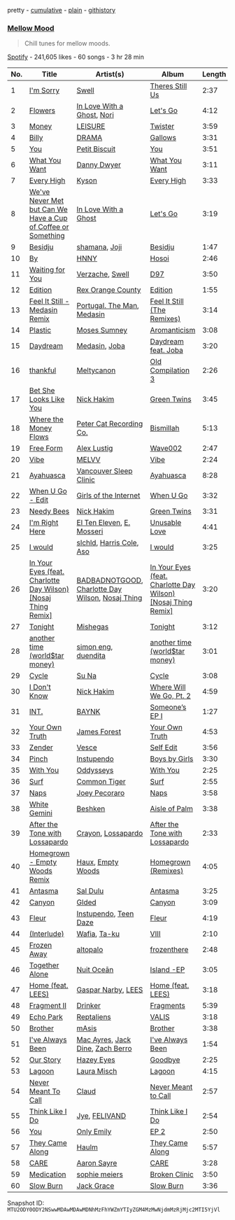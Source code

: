 pretty - [cumulative](/playlists/cumulative/37i9dQZF1DX2n5hpuulC75.md) - [plain](/playlists/plain/37i9dQZF1DX2n5hpuulC75) - [githistory](https://github.githistory.xyz/mackorone/spotify-playlist-archive/blob/main/playlists/plain/37i9dQZF1DX2n5hpuulC75)

### [Mellow Mood](https://open.spotify.com/playlist/37i9dQZF1DX2n5hpuulC75)

> Chill tunes for mellow moods.

[Spotify](https://open.spotify.com/user/spotify) - 241,605 likes - 60 songs - 3 hr 28 min

| No. | Title | Artist(s) | Album | Length |
|---|---|---|---|---|
| 1 | [I'm Sorry](https://open.spotify.com/track/1XWLdjLUzNDxW7ggw8uQnM) | [Swell](https://open.spotify.com/artist/78xSB1R1x8T6o0QuRaodez) | [Theres Still Us](https://open.spotify.com/album/6weHAeERW1hoGdgXtEP1QZ) | 2:37 |
| 2 | [Flowers](https://open.spotify.com/track/5VnaOLeK1lKfULuNwet8ck) | [In Love With a Ghost](https://open.spotify.com/artist/21tDFddcOFDYmiobTcls2O), [Nori](https://open.spotify.com/artist/1ZVchQJoK0CP4PR7bgr2Lo) | [Let's Go](https://open.spotify.com/album/7A1vIevZg3nz7jOjbfNh6R) | 4:12 |
| 3 | [Money](https://open.spotify.com/track/1f5eDiILUNeftOB26e6LB1) | [LEISURE](https://open.spotify.com/artist/7b04D0yLktCUpvxQBhmG7R) | [Twister](https://open.spotify.com/album/0fjgBCuKoWbHTcKNcr5uYc) | 3:59 |
| 4 | [Billy](https://open.spotify.com/track/7CY9cJAnGsp8AYILrnvaRV) | [DRAMA](https://open.spotify.com/artist/7LvvNoUPwTZpgXDWBRrfHg) | [Gallows](https://open.spotify.com/album/6xDWQZ20oAB26Aza1C0EbA) | 3:31 |
| 5 | [You](https://open.spotify.com/track/4gRuC34ZpRcpVXxMXM1csQ) | [Petit Biscuit](https://open.spotify.com/artist/6gK1Uct5FEdaUWRWpU4Cl2) | [You](https://open.spotify.com/album/4Fzw1NdiDb9pGJPRAVlKXv) | 3:51 |
| 6 | [What You Want](https://open.spotify.com/track/2AQzUTNoARvzd42LrWFddf) | [Danny Dwyer](https://open.spotify.com/artist/52dJMOJVjZ8ArXL4dDJ3Nd) | [What You Want](https://open.spotify.com/album/2qi1aSTCj6nzyVgXr5KZKB) | 3:11 |
| 7 | [Every High](https://open.spotify.com/track/7kzz52nsw2wy0LPQ84ynHE) | [Kyson](https://open.spotify.com/artist/1ysHnRqLx1sIFxUlahQftx) | [Every High](https://open.spotify.com/album/31uk6I84Dt62kKgEOhIDfl) | 3:33 |
| 8 | [We've Never Met but Can We Have a Cup of Coffee or Something](https://open.spotify.com/track/5cvbog6wen3r3bBbcwL16U) | [In Love With a Ghost](https://open.spotify.com/artist/21tDFddcOFDYmiobTcls2O) | [Let's Go](https://open.spotify.com/album/7A1vIevZg3nz7jOjbfNh6R) | 3:19 |
| 9 | [Besidju](https://open.spotify.com/track/3nUyfV0XhG8sysUfgEDmdI) | [shamana](https://open.spotify.com/artist/79idWEjZLtkCkJ37uHo7Av), [Joji](https://open.spotify.com/artist/3MZsBdqDrRTJihTHQrO6Dq) | [Besidju](https://open.spotify.com/album/07vja1cbDBcvT9CpJAnf0c) | 1:47 |
| 10 | [By](https://open.spotify.com/track/5C4sp6JprCFTO9ZQcg4qXs) | [HNNY](https://open.spotify.com/artist/6Yae9Ia1nq6JLLojBzwN1r) | [Hosoi](https://open.spotify.com/album/7zhdVONU5HcwpbmC7XtXsn) | 2:46 |
| 11 | [Waiting for You](https://open.spotify.com/track/1olz3HctPa2yXmSniaCNLN) | [Verzache](https://open.spotify.com/artist/59KX7XUUgAOOo5IyDjca0T), [Swell](https://open.spotify.com/artist/78xSB1R1x8T6o0QuRaodez) | [D97](https://open.spotify.com/album/1mE4mVb9LnzCHVBXKrVTD3) | 3:50 |
| 12 | [Edition](https://open.spotify.com/track/2E9EabdPii2mjeckhy1dhP) | [Rex Orange County](https://open.spotify.com/artist/7pbDxGE6nQSZVfiFdq9lOL) | [Edition](https://open.spotify.com/album/4Ao4KDoCp2AuONTk5XO2F4) | 1:55 |
| 13 | [Feel It Still \- Medasin Remix](https://open.spotify.com/track/4jFkHxFXHC0mJVZm7QwK6C) | [Portugal\. The Man](https://open.spotify.com/artist/4kI8Ie27vjvonwaB2ePh8T), [Medasin](https://open.spotify.com/artist/62vbsDRAq0qHdezaCOzB0T) | [Feel It Still \(The Remixes\)](https://open.spotify.com/album/6wK4nx3a3x32QVfFohfjl1) | 3:14 |
| 14 | [Plastic](https://open.spotify.com/track/6ilPGjQvpV8PdA2lCeCfn1) | [Moses Sumney](https://open.spotify.com/artist/5W10uJRsbt9bROJDKoI1Wn) | [Aromanticism](https://open.spotify.com/album/3GEa8PdRoag1vtVUQCAla1) | 3:08 |
| 15 | [Daydream](https://open.spotify.com/track/6DEDhjTllUrPw29BivTvn2) | [Medasin](https://open.spotify.com/artist/62vbsDRAq0qHdezaCOzB0T), [Joba](https://open.spotify.com/artist/2t64CHsmWouJNyXSwy5q2q) | [Daydream feat\. Joba](https://open.spotify.com/album/0WRsSZMzGnH9f4HOfzTybZ) | 3:20 |
| 16 | [thankful](https://open.spotify.com/track/54xvG8lA7vsaEnsppZECaL) | [Meltycanon](https://open.spotify.com/artist/3agnCimLdkVM3mc4PFJUxC) | [Old Compilation 3](https://open.spotify.com/album/6OGJgEAt1mJ34TymYnTz5I) | 2:26 |
| 17 | [Bet She Looks Like You](https://open.spotify.com/track/04WCtUqAyuEr9TDt7Hm6Wi) | [Nick Hakim](https://open.spotify.com/artist/1Goe2NezNnym45kco2xTk6) | [Green Twins](https://open.spotify.com/album/3QqPgCaqDKmskJqijCG7sV) | 3:45 |
| 18 | [Where the Money Flows](https://open.spotify.com/track/35592qATAP1u72mO9oelLc) | [Peter Cat Recording Co.](https://open.spotify.com/artist/41Nu7NgAj9rJxjj7JDuXrV) | [Bismillah](https://open.spotify.com/album/6gnNCtxxhwKTYGIDVqeMUd) | 5:13 |
| 19 | [Free Form](https://open.spotify.com/track/04qxabD9hKT45HsrOQqdVg) | [Alex Lustig](https://open.spotify.com/artist/5oLxJrktO7kOEJANS6nkZB) | [Wave002](https://open.spotify.com/album/1YdM5ZC57DMiQLAvsIWwAU) | 2:47 |
| 20 | [Vibe](https://open.spotify.com/track/3cbgUz3NTglWlY0tuzQiQO) | [MELVV](https://open.spotify.com/artist/7cae9Fkz2R1NDHWtdnaE8d) | [Vibe](https://open.spotify.com/album/5w0BNHjrQ9ObkkQUVWzFdn) | 2:24 |
| 21 | [Ayahuasca](https://open.spotify.com/track/6oVm5ocTB8B0rjO5dZk8Px) | [Vancouver Sleep Clinic](https://open.spotify.com/artist/77BznF1Dr1k5KyEZ6Nn3jB) | [Ayahuasca](https://open.spotify.com/album/241mYCg9mXZXgfTAlTsktH) | 8:28 |
| 22 | [When U Go \- Edit](https://open.spotify.com/track/2F3BynnuqegS6LOqnKYkn4) | [Girls of the Internet](https://open.spotify.com/artist/5tGmvKTFVL9bGZTxtvopHE) | [When U Go](https://open.spotify.com/album/2MWgIRGRWp2c0i1ak5bWVI) | 3:32 |
| 23 | [Needy Bees](https://open.spotify.com/track/4R1V7Ri8CP85PpRh56v0Is) | [Nick Hakim](https://open.spotify.com/artist/1Goe2NezNnym45kco2xTk6) | [Green Twins](https://open.spotify.com/album/3QqPgCaqDKmskJqijCG7sV) | 3:31 |
| 24 | [I'm Right Here](https://open.spotify.com/track/0LS2fJCXvbn74RQeGLxbeS) | [El Ten Eleven](https://open.spotify.com/artist/0d1j4VJ7gzAJaDslzmjTF0), [E\. Mosseri](https://open.spotify.com/artist/6uGJAxVdyHS0giyh2TzRWI) | [Unusable Love](https://open.spotify.com/album/2t7XHE3SmGWwLIXSjuzT8p) | 4:41 |
| 25 | [I would](https://open.spotify.com/track/5IOAXuRLWNGAuOXL2YVwf8) | [slchld](https://open.spotify.com/artist/33crDRqANd3NQHJagZkQ7O), [Harris Cole](https://open.spotify.com/artist/6DnF6PBcTSsEZuEjXpK0gX), [Aso](https://open.spotify.com/artist/45Ui3GdcxzbdJhhTtZLXO8) | [I would](https://open.spotify.com/album/5yvin43lPsMOW6tQiHF3oq) | 3:25 |
| 26 | [In Your Eyes \(feat\. Charlotte Day Wilson\) \[Nosaj Thing Remix\]](https://open.spotify.com/track/28atUbzCFihH4GA3dU1gVM) | [BADBADNOTGOOD](https://open.spotify.com/artist/65dGLGjkw3UbddUg2GKQoZ), [Charlotte Day Wilson](https://open.spotify.com/artist/3GQboECxDT1xqPPWC30p7v), [Nosaj Thing](https://open.spotify.com/artist/0IVapwlnM3dEOiMsHXsghT) | [In Your Eyes \(feat\. Charlotte Day Wilson\) \[Nosaj Thing Remix\]](https://open.spotify.com/album/21iBuI7GQwUDkBPErWjPi0) | 3:20 |
| 27 | [Tonight](https://open.spotify.com/track/6oToGY0yfiDHiL13kOvZyr) | [Mishegas](https://open.spotify.com/artist/1F3BcbR6yzILOCzzA3i0Rh) | [Tonight](https://open.spotify.com/album/3fzORzNVuRc1VH3K74swLE) | 3:12 |
| 28 | [another time \(world$tar money\)](https://open.spotify.com/track/3pq5SHP8DwySlbUL0KIoRy) | [simon eng](https://open.spotify.com/artist/0YXc5Rre8iZ6CfxNtzBJhC), [duendita](https://open.spotify.com/artist/4vZBqD3QXrKiE3mZ6zHr22) | [another time \(world$tar money\)](https://open.spotify.com/album/0bMuRzy7dDIfKgliEaw4DV) | 3:01 |
| 29 | [Cycle](https://open.spotify.com/track/2rbA1YZpRnpCWRIk3oF6wR) | [Su Na](https://open.spotify.com/artist/3GZowazH5ZdOUanJadDd4s) | [Cycle](https://open.spotify.com/album/6CtjNeLtxpPZ2y7vHZMtVS) | 3:08 |
| 30 | [I Don't Know](https://open.spotify.com/track/0otN4xqX87CxYFtbzQEPkS) | [Nick Hakim](https://open.spotify.com/artist/1Goe2NezNnym45kco2xTk6) | [Where Will We Go, Pt\. 2](https://open.spotify.com/album/045GmXzU5nxXkpeD3w1eHc) | 4:59 |
| 31 | [INT.](https://open.spotify.com/track/0WDSwWdXOjXmzw6QOOxl7C) | [BAYNK](https://open.spotify.com/artist/28yVvEvA2lT3K5RNIhV1Dj) | [Someone’s EP I](https://open.spotify.com/album/0jaSZMSUlrruDM8FtSWK8d) | 1:27 |
| 32 | [Your Own Truth](https://open.spotify.com/track/2wfqHxQtKQxHrsscsJRNrM) | [James Forest](https://open.spotify.com/artist/6TWuwqkarDY2IXyFaGAQd4) | [Your Own Truth](https://open.spotify.com/album/4vwKFcNLE0kUe8tsb7M4I7) | 4:53 |
| 33 | [Zender](https://open.spotify.com/track/4QcDn3z7Nx8Zo6Fod2Tdk5) | [Vesce](https://open.spotify.com/artist/2LOAyFzBD2LyAQby6Z6DKn) | [Self Edit](https://open.spotify.com/album/0ojHYXw3AszP9ReHSqrtVv) | 3:56 |
| 34 | [Pinch](https://open.spotify.com/track/6wK7VH9tPHMztCRHx33E8u) | [Instupendo](https://open.spotify.com/artist/3ctnkEZGtVBTxS7IMin8nC) | [Boys by Girls](https://open.spotify.com/album/4KnjTXIO4Znm41fTeNEOPd) | 3:30 |
| 35 | [With You](https://open.spotify.com/track/2lskCyax2W4xf0OIvu1sus) | [Oddysseys](https://open.spotify.com/artist/7b5YV6ZD7IcamrC28c6cUd) | [With You](https://open.spotify.com/album/6DNml4of4LLHUa5FTBnJXu) | 2:25 |
| 36 | [Surf](https://open.spotify.com/track/63QRe0qUrhp7fR3fTyR1SI) | [Common Tiger](https://open.spotify.com/artist/3cFbMn6PWzK9ukWYrObGDi) | [Surf](https://open.spotify.com/album/2CV3nKfQHHtPujj2jizzig) | 2:55 |
| 37 | [Naps](https://open.spotify.com/track/3tnJuFQtMrbf0nBx3tqGAS) | [Joey Pecoraro](https://open.spotify.com/artist/44insiIQApkRaCMIbuaISJ) | [Naps](https://open.spotify.com/album/1x97Q26gAmHUMEmc7vXP1v) | 3:58 |
| 38 | [White Gemini](https://open.spotify.com/track/5qVW9YK5Hfm07IUiMHR3te) | [Beshken](https://open.spotify.com/artist/5sHn9ENA6XtnLmOrVQt2BB) | [Aisle of Palm](https://open.spotify.com/album/7GIqa5FgfcxOztfGL48KDr) | 3:38 |
| 39 | [After the Tone with Lossapardo](https://open.spotify.com/track/6fKX7zoYa5nfpHnnmcKg6t) | [Crayon](https://open.spotify.com/artist/1byiL1WtteUjvqT6GhlEfh), [Lossapardo](https://open.spotify.com/artist/6amhIkFAweDp9aQ8FKQ606) | [After the Tone with Lossapardo](https://open.spotify.com/album/4O6xAkwEEunTtOIv05VpOm) | 2:33 |
| 40 | [Homegrown \- Empty Woods Remix](https://open.spotify.com/track/6VzTPQCvXtcMfFsuoCBYRs) | [Haux](https://open.spotify.com/artist/1ifC4znYCvmMSJ0rght5JS), [Empty Woods](https://open.spotify.com/artist/4xtMBqXAX9q4ZVyddmq1LM) | [Homegrown \(Remixes\)](https://open.spotify.com/album/0vQkKZdbf6ZlZxSZuzmibt) | 4:05 |
| 41 | [Antasma](https://open.spotify.com/track/5RxZ8rFeQPBqefaWqEk3Ex) | [Sal Dulu](https://open.spotify.com/artist/6vZPwPZBhP2RCPcijCfRAV) | [Antasma](https://open.spotify.com/album/2shJEUIURDIlMslYeCl0zl) | 3:25 |
| 42 | [Canyon](https://open.spotify.com/track/6aVohiCJIKSl1KRprTMOHX) | [Glded](https://open.spotify.com/artist/6LQHbUxsIOTU2vkzbUaXCH) | [Canyon](https://open.spotify.com/album/3wuICxTDIz3Mvg9qZ24WJT) | 3:09 |
| 43 | [Fleur](https://open.spotify.com/track/28a0RlnfHnnJ5tBA7OIPos) | [Instupendo](https://open.spotify.com/artist/3ctnkEZGtVBTxS7IMin8nC), [Teen Daze](https://open.spotify.com/artist/2GE6MAdyGzeXpY9TwIYd3l) | [Fleur](https://open.spotify.com/album/0HAiMf04OeW4qcgoN4wU82) | 4:19 |
| 44 | [\(Interlude\)](https://open.spotify.com/track/0ZfI5ROJZ69K0RPysSgkJW) | [Wafia](https://open.spotify.com/artist/0FL2d6iFFNAV3yBUbXjZ1U), [Ta\-ku](https://open.spotify.com/artist/13Kd75NSHSp9lB4CaqPMOV) | [VIII](https://open.spotify.com/album/7hHuLeoyQ5Uem1BBmf5pcl) | 2:10 |
| 45 | [Frozen Away](https://open.spotify.com/track/39cop5xNx9C1u5ssGvuUYL) | [altopalo](https://open.spotify.com/artist/7uK0DQd6ovJfq8IjDy64fE) | [frozenthere](https://open.spotify.com/album/15YxAgNtUHQIUOpxF1uU8T) | 2:48 |
| 46 | [Together Alone](https://open.spotify.com/track/2WgDeHNKHm2pjk9ee9eHzB) | [Nuit Oceān](https://open.spotify.com/artist/4qhCtPKoctC2e4ADsXifH4) | [Island \-EP](https://open.spotify.com/album/6iIWUNhbE9TbbLqDyMfh6W) | 3:05 |
| 47 | [Home \(feat\. LEES\)](https://open.spotify.com/track/6OgN82jpQlTgVEBMbKzBpF) | [Gaspar Narby](https://open.spotify.com/artist/2j4vLZ1ZNKpYCPhk98FR2s), [LEES](https://open.spotify.com/artist/7GS5zVk2C5Bt4Gnzl87py5) | [Home \(feat\. LEES\)](https://open.spotify.com/album/6HHTFLG0HLCh7a9q7hInxt) | 3:18 |
| 48 | [Fragment II](https://open.spotify.com/track/08uGE2pMyAglCoJu3UKQoW) | [Drinker](https://open.spotify.com/artist/2BfQmbIWtDNKSSHNAEOQur) | [Fragments](https://open.spotify.com/album/4zSKyGKEi47uiJ79rLg0ub) | 5:39 |
| 49 | [Echo Park](https://open.spotify.com/track/79nZqX37kRq35LKbiJxUW0) | [Reptaliens](https://open.spotify.com/artist/0CbJ7vhSBVagdeLhNcf9v1) | [VALIS](https://open.spotify.com/album/5JhPxcOnJBO2tnypyuellA) | 3:18 |
| 50 | [Brother](https://open.spotify.com/track/6gtZgL7jUHYUQa3JvFJT90) | [mAsis](https://open.spotify.com/artist/1DTI5o8qbqWDGjftQlS4dw) | [Brother](https://open.spotify.com/album/2EY8U8KLgvUn5f7eUNxVN5) | 3:38 |
| 51 | [I've Always Been](https://open.spotify.com/track/0Uxmhbm1sUiyh6geMnwzG4) | [Mac Ayres](https://open.spotify.com/artist/0fTav4sBLmYOAzKuJw0grL), [Jack Dine](https://open.spotify.com/artist/2NWuUOptHRTogSZghYspAE), [Zach Berro](https://open.spotify.com/artist/6t13QrSLbiVtlvksmoBgfH) | [I've Always Been](https://open.spotify.com/album/1p0q7Jmjsqwkt8xXmE9OcV) | 1:54 |
| 52 | [Our Story](https://open.spotify.com/track/0FG5AlzaIGKwVcZq9vWvv1) | [Hazey Eyes](https://open.spotify.com/artist/3r0RZ55RKisnnF0jVcYrVR) | [Goodbye](https://open.spotify.com/album/1t9EqFblAr0i6DDqZKDgx1) | 2:25 |
| 53 | [Lagoon](https://open.spotify.com/track/1He6UQuHm8q2skPrOFKnja) | [Laura Misch](https://open.spotify.com/artist/0NrVrf231eji48nhNUJTXe) | [Lagoon](https://open.spotify.com/album/3iEWAuVwDEYuGuOpl0ztyE) | 4:15 |
| 54 | [Never Meant To Call](https://open.spotify.com/track/6EsqBwYeOSZt70H8DAvPNZ) | [Claud](https://open.spotify.com/artist/5MaQlvNGOaTj39apHsXVq1) | [Never Meant to Call](https://open.spotify.com/album/6cHSPyCfHzEGfieuGuqFhz) | 2:57 |
| 55 | [Think Like I Do](https://open.spotify.com/track/2qjwe0mMqOne5HVFrpvdM8) | [Jye](https://open.spotify.com/artist/2VXm4JOiSfNQJmo4IXjWOH), [FELIVAND](https://open.spotify.com/artist/6QCstr3yhEVSZPQyDvvYjK) | [Think Like I Do](https://open.spotify.com/album/43DsyHKkzPdDohddCvOqaX) | 2:54 |
| 56 | [You](https://open.spotify.com/track/4hUwGugDAOjypsfNyagxbA) | [Only Emily](https://open.spotify.com/artist/7zQJLySlh6khVpyF4W1IdT) | [EP 2](https://open.spotify.com/album/63nEJyxKj0LvRo3BUWoRK4) | 2:50 |
| 57 | [They Came Along](https://open.spotify.com/track/2pHmVgvvl7IJdxaofJ88YX) | [Haulm](https://open.spotify.com/artist/6a0Kn7yto6kNqngYq9fC21) | [They Came Along](https://open.spotify.com/album/5xpYPGDdWhSsP6DuRwYub5) | 5:57 |
| 58 | [CARE](https://open.spotify.com/track/3VAdf6BXxTA7EpkaMvLxG4) | [Aaron Sayre](https://open.spotify.com/artist/5nFlxnPm75iO0XQTbmwxNZ) | [CARE](https://open.spotify.com/album/7AIKjTBeXLL1CseXezoqOp) | 3:28 |
| 59 | [Medication](https://open.spotify.com/track/2p2xu7jiPzZG0W7IvXhEY7) | [sophie meiers](https://open.spotify.com/artist/4Qz5J3GBpmR1LcPgqFbzlW) | [Broken Clinic](https://open.spotify.com/album/3ifqH567bhxDsguSelvA6m) | 3:50 |
| 60 | [Slow Burn](https://open.spotify.com/track/6uSNQLr7hNFCsRCY0C2WJ9) | [Jack Grace](https://open.spotify.com/artist/4aj0Uc8eSN4NQPhLkFZSGB) | [Slow Burn](https://open.spotify.com/album/7dpk0QXdjtRSLqkbFnBSKg) | 3:36 |

Snapshot ID: `MTU2ODY0ODY2NSwwMDAwMDAwMDNhMzFhYWZmYTIyZGM4MzMwNjdmMzRjMjc2MTI5YjVl`
